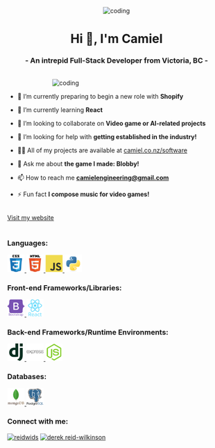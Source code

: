 <p align="center" width="750"><img alt="coding" width="max" src="https://miro.medium.com/max/1400/0*0O5n9x6pzlJ5qLkC.gif"></p>
<h1 align="center">Hi 👋, I'm Camiel</h1>
<h3 align="center">- An intrepid Full-Stack Developer from Victoria, BC -</h3>
<br>

<img align="right" alt="coding" width="400" src="https://www.activeblogs.com/wp-content/uploads/2021/08/1628529290971.gif">
<br>

- 🔭 I’m currently preparing to begin a new role with **Shopify**

- 🌱 I’m currently learning **React**

- 👯 I’m looking to collaborate on **Video game or AI-related projects**

- 🤝 I’m looking for help with **getting established in the industry!**

- 👨‍💻 All of my projects are available at [camiel.co.nz/software](camiel.co.nz/software)

- 💬 Ask me about **the game I made: Blobby!**

- 📫 How to reach me **camielengineering@gmail.com**

- ⚡ Fun fact **I compose music for video games!**

<br>
<a href="https://camiel.co.nz">Visit my website</a>
<br>
<br>
<h3 align="left">Languages:</h3>
<p align="left">  
  <a href="https://www.w3schools.com/css/" target="_blank" rel="noreferrer"> <img src="https://raw.githubusercontent.com/devicons/devicon/master/icons/css3/css3-original-wordmark.svg" alt="css3" width="40" height="40"/> </a>
    <a href="https://www.w3.org/html/" target="_blank" rel="noreferrer"> <img src="https://raw.githubusercontent.com/devicons/devicon/master/icons/html5/html5-original-wordmark.svg" alt="html5" width="40" height="40"/> </a>
  <a href="https://developer.mozilla.org/en-US/docs/Web/JavaScript" target="_blank" rel="noreferrer"> <img src="https://raw.githubusercontent.com/devicons/devicon/master/icons/javascript/javascript-original.svg" alt="javascript" width="40" height="40"/> </a>
    <a href="https://www.python.org" target="_blank" rel="noreferrer"> <img src="https://raw.githubusercontent.com/devicons/devicon/master/icons/python/python-original.svg" alt="python" width="40" height="40"/> </a> 

<h3 align="left">Front-end Frameworks/Libraries:</h3>
<p align="left">
  <a href="https://getbootstrap.com" target="_blank" rel="noreferrer"> <img src="https://raw.githubusercontent.com/devicons/devicon/master/icons/bootstrap/bootstrap-plain-wordmark.svg" alt="bootstrap" width="40" height="40"/> </a>
  <a href="https://reactjs.org/" target="_blank" rel="noreferrer"> <img src="https://raw.githubusercontent.com/devicons/devicon/master/icons/react/react-original-wordmark.svg" alt="react" width="40" height="40"/> </a> </p>
  
<h3 align="left">Back-end Frameworks/Runtime Environments:</h3>
<p align="left"> 
  <a href="https://www.djangoproject.com/" target="_blank" rel="noreferrer"> <img src="https://raw.githubusercontent.com/devicons/devicon/1119b9f84c0290e0f0b38982099a2bd027a48bf1/icons/django/django-plain.svg" alt="django" width="40" height="40"/> </a>
  <a href="https://expressjs.com" target="_blank" rel="noreferrer"> <img src="https://raw.githubusercontent.com/devicons/devicon/master/icons/express/express-original-wordmark.svg" alt="express" width="40" height="40"/> </a>
  <a href="https://nodejs.org" target="_blank" rel="noreferrer"> <img src="https://github.com/devicons/devicon/blob/master/icons/nodejs/nodejs-original.svg" alt="nodejs" width="40" height="40"/> </a>
  

<h3 align="left">Databases:</h3>
<p align="left"> 
  <a href="https://www.mongodb.com/" target="_blank" rel="noreferrer"> <img src="https://raw.githubusercontent.com/devicons/devicon/master/icons/mongodb/mongodb-original-wordmark.svg" alt="mongodb" width="40" height="40"/> </a>
  <a href="https://www.postgresql.org" target="_blank" rel="noreferrer"> <img src="https://raw.githubusercontent.com/devicons/devicon/master/icons/postgresql/postgresql-original-wordmark.svg" alt="postgresql" width="40" height="40"/> </a>
  
  
<h3 align="left">Connect with me:</h3>
<p align="left">
<a href="https://twitter.com/camielvs" target="blank"><img align="center" src="https://raw.githubusercontent.com/rahuldkjain/github-profile-readme-generator/master/src/images/icons/Social/twitter.svg" alt="reidwids" height="30" width="40" /></a>
<a href="https://www.linkedin.com/in/camiel-van-schoonhoven/" target="blank"><img align="center" src="https://raw.githubusercontent.com/rahuldkjain/github-profile-readme-generator/master/src/images/icons/Social/linked-in-alt.svg" alt="derek reid-wilkinson" height="30" width="40" /></a>
</p>
